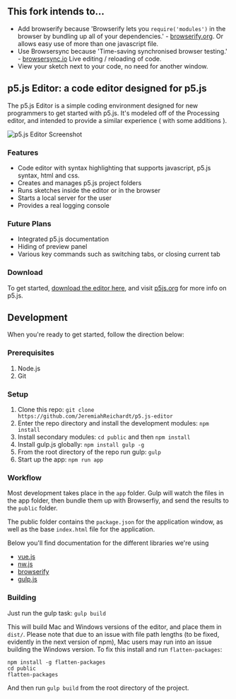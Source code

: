 ## This fork intends to...
* Add browserify because 'Browserify lets you `require('modules')` in the browser by bundling up all of your dependencies.' - [browserify.org](http://browserify.org/). Or allows easy use of more than one javascript file.
* Use Browsersync because 'Time-saving synchronised browser testing.' - [browsersync.io](https://www.browsersync.io/) Live editing / reloading of code.
* View your sketch next to your code, no need for another window.

## p5.js Editor: a code editor designed for p5.js

The p5.js Editor is a simple coding environment designed for new programmers to get started with p5.js. It's modeled off of the Processing editor, and intended to provide a similar experience ( with some additions ).

![p5.js Editor Screenshot](http://i.imgur.com/ZZT4Oir.png)

### Features
* Code editor with syntax highlighting that supports javascript, p5.js syntax, html and css.
* Creates and manages p5.js project folders
* Runs sketches inside the editor or in the browser
* Starts a local server for the user
* Provides a real logging console

### Future Plans
* Integrated p5.js documentation
* Hiding of preview panel
* Various key commands such as switching tabs, or closing current tab

### Download
To get started, [download the editor here](https://github.com/processing/p5.js-editor/releases/latest), and visit [p5js.org](http://p5js.org) for more info on p5.js.

## Development


When you're ready to get started, follow the direction below:

### Prerequisites

1. Node.js
2. Git

### Setup

1. Clone this repo: `git clone https://github.com/JeremiahReichardt/p5.js-editor`
2. Enter the repo directory and install the development modules: `npm
   install`
3. Install secondary modules: `cd public` and then `npm install`
4. Install gulp.js globally: `npm install gulp -g`
5. From the root directory of the repo run gulp: `gulp`
6. Start up the app: `npm run app`

### Workflow

Most development takes place in the `app` folder. Gulp will watch the files in the app folder, then bundle them up with Browserfiy, and send the results to the `public` folder.

The public folder contains the `package.json` for the application window, as well as the base `index.html` file for the application.

Below you'll find documentation for the different libraries we're using
* [vue.js](http://vuejs.org/)
* [nw.js](https://github.com/nwjs/nw.js/wiki)
* [browserify](http://browserify.org/)
* [gulp.js](http://gulpjs.com/)

### Building

Just run the gulp task:
`gulp build`

This will build Mac and Windows versions of the editor, and place them in `dist/`. Please note that due to an issue with file path lengths (to be fixed, evidently in the next version of npm), Mac users may run into an issue building the Windows version. To fix this install and run `flatten-packages`:

```
npm install -g flatten-packages
cd public
flatten-packages
```
And then run `gulp build` from the root directory of the project.
